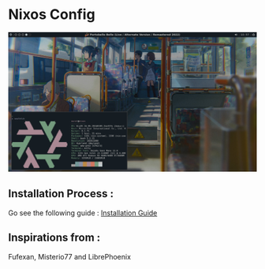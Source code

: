 # Nixos Config
![Images of my Nixos Setup](desktop.png)

## Installation Process :
Go see the following guide : [Installation Guide](install.md)

## Inspirations from :
Fufexan, Misterio77 and LibrePhoenix
